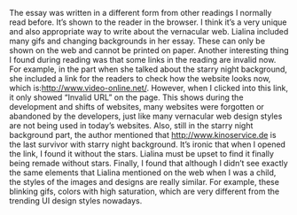 The essay was written in a different form from other readings I normally read before. It’s shown to the reader in the browser. I think it’s a very unique and also appropriate way to write about the vernacular web. Lialina included many gifs and changing backgrounds in her essay. These can only be shown on the web and cannot be printed on paper. 
Another interesting thing I found during reading was that some links in the reading are invalid now. For example, in the part when she talked about the starry night background, she included a link for the readers to check how the website looks now, which is:http://www.video-online.net/. However, when I clicked into this link, it only showed “Invalid URL” on the page. This shows during the development and shifts of websites, many websites were forgotten or abandoned by the developers, just like many vernacular web design styles are not being used in today’s websites.
Also, still in the starry night background part, the author mentioned that http://www.kinoservice.de is the last survivor with starry night background. It’s ironic that when I opened the link, I found it without the stars. Lialina must be upset to find it finally being remade without stars.
Finally, I found that although I didn’t see exactly the same elements that Lialina mentioned on the web when I was a child, the styles of the images and designs are really similar. For example, these blinking gifs, colors with high saturation, which are very different from the trending UI design styles nowadays.